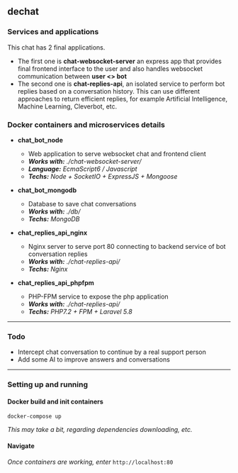 ## dechat

### Services and applications
This chat has 2 final applications. 
- The first one is **chat-websocket-server** an express app that provides final frontend interface to the user and also handles websocket communication between **user <> bot**
- The second one is **chat-replies-api**, an isolated service to perform bot replies  based on a conversation history. This can use different approaches to return efficient replies, for example Artificial Intelligence, Machine Learning, Cleverbot, etc.


### Docker containers and microservices details

-  **chat_bot_node** 
	- Web application to serve websocket chat and frontend client
	- ***Works with:** ./chat-websocket-server/*
	- ***Language:** EcmaScript6 / Javascript*
	- ***Techs:** Node + SocketIO + ExpressJS + Mongoose*

-  **chat_bot_mongodb** 
	- Database to save chat conversations
	- ***Works with:** ./db/*
	- ***Techs:** MongoDB*

-  **chat_replies_api_nginx** 
 	- Nginx server to serve port 80 connecting to backend service of bot conversation replies
	- ***Works with:** ./chat-replies-api/*
	- ***Techs:** Nginx*

-  **chat_replies_api_phpfpm** 
 	- PHP-FPM service to expose the php application
	- ***Works with:** ./chat-replies-api/*
	- ***Techs:** PHP7.2 + FPM + Laravel 5.8*
  
---
### Todo

- Intercept chat conversation to continue by a real support person
- Add some AI to improve answers and conversations

---

### Setting up and running
#### Docker build and init containers
```docker-compose up```

*This may take a bit, regarding dependencies downloading, etc.*

#### Navigate
*Once containers are working, enter*
```http://localhost:80```
